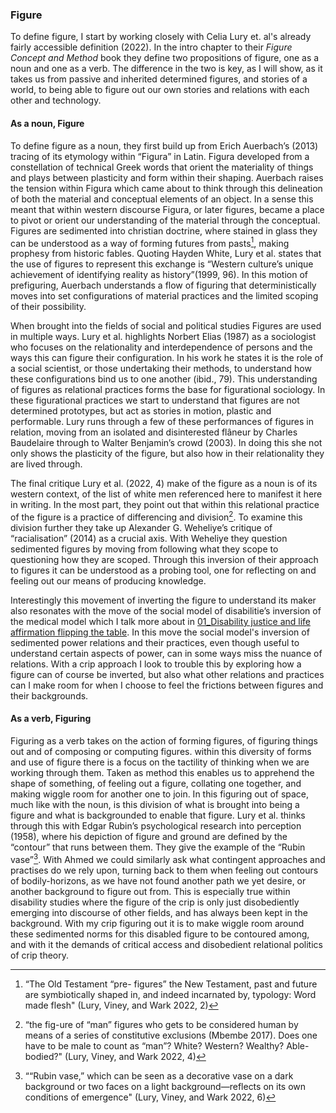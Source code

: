 ### Figure

To define figure, I start by working closely with Celia Lury et. al's already fairly accessible definition (2022). In the intro chapter to their _Figure Concept and Method_ book they define two propositions of figure, one as a noun and one as a verb. The difference in the two is key, as I will show, as it takes us from passive and inherited determined figures, and stories of a world, to being able to figure out our own stories and relations with each other and technology.

#### As a noun, Figure

To define figure as a noun, they first build up from Erich Auerbach’s (2013) tracing of its etymology within “Figura” in Latin. Figura developed from a constellation of technical Greek words that orient the materiality of things and plays between plasticity and form within their shaping. Auerbach raises the tension within Figura which came about to think through this delineation of both the material and conceptual elements of an object. In a sense this meant that within western discourse Figura, or later figures, became a place to pivot or orient our understanding of the material through the conceptual. Figures are sedimented into christian doctrine, where stained in glass they can be understood as a way of forming futures from pasts[^1a], making prophesy from historic fables. Quoting Hayden White, Lury et al. states that the use of figures to represent this exchange is “Western culture’s unique achievement of identifying reality as history”(1999, 96). In this motion of prefiguring, Auerbach understands a flow of figuring that deterministically moves into set configurations of material practices and the limited scoping of their possibility.

When brought into the fields of social and political studies Figures are used in multiple ways. Lury et al. highlights Norbert Elias (1987) as a sociologist who focuses on the relationality and interdependence of persons and the ways this can figure their configuration. In his work he states it is the role of a social scientist, or those undertaking their methods, to understand how these configurations bind us to one another (ibid., 79). This understanding of figures as relational practices forms the base for figurational sociology. In these figurational practices we start to understand that figures are not determined prototypes, but act as stories in motion, plastic and performable. Lury runs through a few of these performances of figures in relation, moving from an isolated and disinterested flâneur by Charles Baudelaire through to Walter Benjamin’s crowd (2003). In doing this she not only shows the plasticity of the figure, but also how in their relationality they are lived through.

The final critique Lury et al. (2022, 4) make of the figure as a noun is of its western context, of the list of white men referenced here to manifest it here in writing. In the most part, they point out that within this relational practice of the figure is a practice of differencing and division[^2a]. To examine this division further they take up Alexander G. Weheliye’s critique of “racialisation” (2014) as a crucial axis. With Weheliye they question sedimented figures by moving from following what they scope to questioning how they are scoped. Through this inversion of their approach to figures it can be understood as a probing tool, one for reflecting on and feeling out our means of producing knowledge.

Interestingly this movement of inverting the figure to understand its maker also resonates with the move of the social model of disabilitie’s inversion of the medical model which I talk more about in [01_Disability justice and life affirmation flipping the table](../../01_Disability%20justice%20and%20life%20affirmation%20flipping%20the%20table/01_Disability%20justice%20and%20life%20affirmation%20flipping%20the%20table.md). In this move the social model's inversion of sedimented power relations and their practices, even though useful to understand certain aspects of power, can in some ways miss the nuance of relations. With a crip approach I look to trouble this by exploring how a figure can of course be inverted, but also what other relations and practices can I make room for when I choose to feel the frictions between figures and their backgrounds.

#### As a verb, Figuring

Figuring as a verb takes on the action of forming figures, of figuring things out and of composing or computing figures. within this diversity of forms and use of figure there is a focus on the tactility of thinking when we are working through them. Taken as method this enables us to apprehend the shape of something, of feeling out a figure, collating one together, and making wiggle room for another one to join. In this figuring out of space, much like with the noun, is this division of what is brought into being a figure and what is backgrounded to enable that figure. Lury et al.  thinks through this with Edgar Rubin’s psychological research into perception (1958), where his depiction of figure and ground are defined by the “contour” that runs between them. They give the example of the “Rubin vase”[^3a]. With Ahmed we could similarly ask what contingent approaches and practises do we rely upon, turning back to them when feeling out contours of bodily-horizons, as we have not found another path we yet desire, or another background to figure out from. This is especially true within disability studies where the figure of the crip is only just disobediently emerging into discourse of other fields, and has always been kept in the background. With my crip figuring out it is to make wiggle room around these sedimented norms for this disabled figure to be contoured among, and with it the demands of critical access and disobedient relational politics of crip theory.

[^1a]: “The Old Testament “pre- figures” the New Testament, past and future are symbiotically shaped in, and indeed incarnated by, typology: Word made flesh" (Lury, Viney, and Wark 2022, 2)

[^2a]: “the fig-ure of “man” figures who gets to be considered human by means of a series of constitutive exclusions (Mbembe 2017). Does one have to be male to count as “man”? White? Western? Wealthy? Able-bodied?" (Lury, Viney, and Wark 2022, 4)

[^3a]: ““Rubin vase,” which can be seen as a decorative vase on a dark background or two faces on a light background—reflects on its own conditions of emergence" (Lury, Viney, and Wark 2022, 6)

 